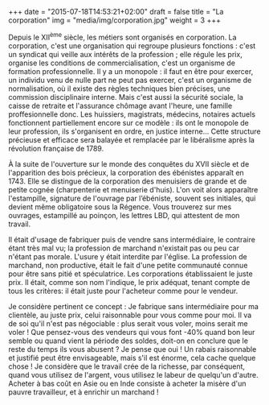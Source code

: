 +++
date = "2015-07-18T14:53:21+02:00"
draft = false
title = "La corporation"
img = "media/img/corporation.jpg"
weight = 3
+++

Depuis le XII<sup>ème</sup> siècle, les métiers sont organisés en corporation.
 La corporation, c'est une organisation qui regroupe plusieurs fonctions : c'est un syndicat qui veille aux intérêts de la profession ; elle régule les prix, organise les conditions de commercialisation, c'est un organisme de formation professionnelle. Il y a un monopole : il faut en être pour exercer, un individu venu de nulle part ne peut pas exercer, c'est un organisme de normalisation, où il existe des règles techniques bien précises, une commission disciplinaire interne.  Mais c'est aussi la sécurité sociale, la caisse de retraite et l'assurance chômage avant l'heure, une famille proffesionnelle donc.
 Les huissiers, magistrats, médecins, notaires actuels fonctionnent partiellement encore sur ce modèle : ils ont le monopole de leur profession, ils s'organisent en ordre, en justice interne...
Cette structure précieuse et efficace sera balayée et remplacée par le libéralisme après la révolution française de 1789.

<!--more-->

À la suite de l'ouverture sur le monde des conquêtes du XVII siècle et de l'apparition des bois précieux, la corporation des ébénistes apparaît en 1743. Elle se distingue de la corporation des menuisiers de grande et de petite cognée (charpenterie et menuiserie d'huis).
L'on voit alors apparaître l'estampille, signature de l'ouvrage par l’ébéniste, souvent ses initiales, qui devient même obligatoire sous la Régence.
Vous trouverez sur mes ouvrages, estampillé au poinçon, les lettres LBD, qui attestent de mon travail.

Il était d'usage de fabriquer puis de vendre sans intermédiaire, le contraire étant très mal vu; la profession de marchand n'existait pas ou peu car n'étant pas morale. L'usure y était interdite par l'église. La profession de marchand, non productive,  était le fait d'une petite communauté connue pour être sans pitié et spéculatrice.
Les corporations établissaient le juste prix. Il était, comme son nom l'indique, le prix adéquat, tenant compte de tous les critères: il était juste pour l'acheteur comme pour le vendeur.

Je considère pertinent ce concept : Je fabrique sans intermédiaire pour ma clientèle, au juste prix, celui raisonnable pour vous comme pour moi. Il va de soi qu'il n'est pas négociable : plus serait vous voler, moins serait me voler !
Que pensez-vous des vendeurs qui vous font -40% quand bon leur semble ou quand vient la période des soldes, doit-on en conclure que le reste du temps ils vous abusent ?
Je pense que oui !
Un rabais raisonnable et justifié peut être envisageable, mais s'il est énorme, cela cache quelque chose !
Je considère que le travail crée de la richesse, par conséquent, quand vous utilisez de l'argent, vous utilisez le labeur de quelqu'un d'autre. Acheter à bas coût en Asie ou en Inde consiste à acheter la misère d'un pauvre travailleur, et à enrichir un marchand !
